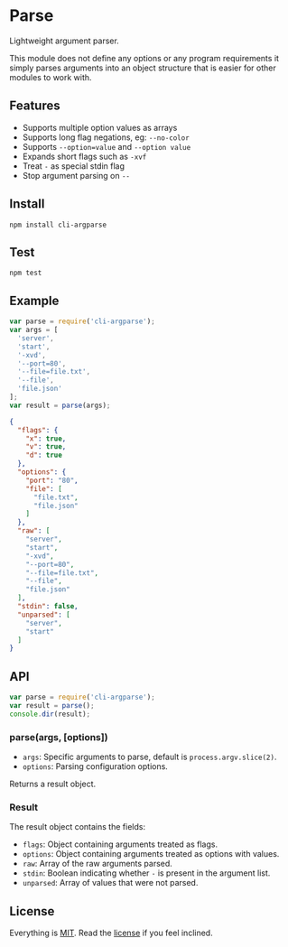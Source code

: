 # Parse

Lightweight argument parser.

This module does not define any options or any program requirements it simply parses arguments into an object structure that is easier for other modules to work with.

## Features

* Supports multiple option values as arrays
* Supports long flag negations, eg: `--no-color`
* Supports `--option=value` and `--option value`
* Expands short flags such as `-xvf`
* Treat `-` as special stdin flag
* Stop argument parsing on `--`

## Install

```
npm install cli-argparse
```

## Test

```
npm test
```

## Example

```javascript
var parse = require('cli-argparse');
var args = [
  'server',
  'start',
  '-xvd',
  '--port=80',
  '--file=file.txt',
  '--file',
  'file.json'
];
var result = parse(args);
```

```json
{
  "flags": {
    "x": true,
    "v": true,
    "d": true
  },
  "options": {
    "port": "80",
    "file": [
      "file.txt",
      "file.json"
    ]
  },
  "raw": [
    "server",
    "start",
    "-xvd",
    "--port=80",
    "--file=file.txt",
    "--file",
    "file.json"
  ],
  "stdin": false,
  "unparsed": [
    "server",
    "start"
  ]
}
```

## API

```javascript
var parse = require('cli-argparse');
var result = parse();
console.dir(result);
```

### parse(args, [options])

* `args`: Specific arguments to parse, default is `process.argv.slice(2)`.
* `options`: Parsing configuration options.

Returns a result object.

### Result

The result object contains the fields:

* `flags`: Object containing arguments treated as flags.
* `options`: Object containing arguments treated as options with values.
* `raw`: Array of the raw arguments parsed. 
* `stdin`: Boolean indicating whether `-` is present in the argument list.
* `unparsed`: Array of values that were not parsed.

## License

Everything is [MIT](http://en.wikipedia.org/wiki/MIT_License). Read the [license](/LICENSE) if you feel inclined.
